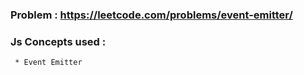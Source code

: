 ### Problem : https://leetcode.com/problems/event-emitter/

### Js Concepts used :

     * Event Emitter
